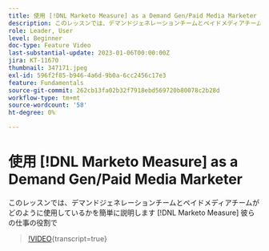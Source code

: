 ```yaml
---
title: 使用 [!DNL Marketo Measure] as a Demand Gen/Paid Media Marketer
description: このレッスンでは、デマンドジェネレーションチームとペイドメディアチームがどのように使用しているかを簡単に説明します [!DNL Marketo Measure] 彼らの仕事の役割で
role: Leader, User
level: Beginner
doc-type: Feature Video
last-substantial-update: 2023-01-06T00:00:00Z
jira: KT-11670
thumbnail: 347171.jpeg
exl-id: 596f2f85-b946-4a6d-9b0a-6cc2456c17e3
feature: Fundamentals
source-git-commit: 262cb13fa02b32f7918ebd569720b80078c2b28d
workflow-type: tm+mt
source-wordcount: '58'
ht-degree: 0%

---
```


# 使用 [!DNL Marketo Measure] as a Demand Gen/Paid Media Marketer

このレッスンでは、デマンドジェネレーションチームとペイドメディアチームがどのように使用しているかを簡単に説明します [!DNL Marketo Measure] 彼らの仕事の役割で

>[!VIDEO](https://video.tv.adobe.com/v/347171/?learn=on){transcript=true}

